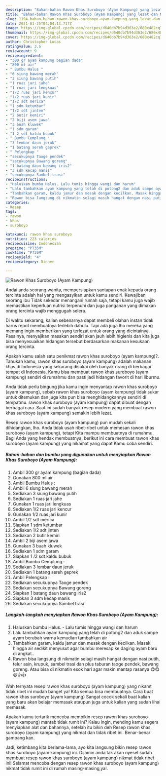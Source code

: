 ```yaml
---
description: "Bahan-bahan Rawon Khas Suroboyo (Ayam Kampung) yang lezat dan Mudah Dibuat"
title: "Bahan-bahan Rawon Khas Suroboyo (Ayam Kampung) yang lezat dan Mudah Dibuat"
slug: 1194-bahan-bahan-rawon-khas-suroboyo-ayam-kampung-yang-lezat-dan-mudah-dibuat
date: 2021-01-25T04:04:13.717Z
image: https://img-global.cpcdn.com/recipes/d640db7b94d363e2/680x482cq70/rawon-khas-suroboyo-ayam-kampung-foto-resep-utama.jpg
thumbnail: https://img-global.cpcdn.com/recipes/d640db7b94d363e2/680x482cq70/rawon-khas-suroboyo-ayam-kampung-foto-resep-utama.jpg
cover: https://img-global.cpcdn.com/recipes/d640db7b94d363e2/680x482cq70/rawon-khas-suroboyo-ayam-kampung-foto-resep-utama.jpg
author: Christopher Lucas
ratingvalue: 3.6
reviewcount: 9
recipeingredient:
- "300 gr ayam kampung bagian dada"
- "800 ml air"
- " Bumbu Halus "
- "6 siung bawang merah"
- "3 siung bawang putih"
- "1 ruas jari jahe"
- "1 ruas jari lengkuas"
- "1/2 ruas jari kencur"
- "1/2 ruas jari kunir"
- "1/2 sdt merica"
- "1 sdm ketumbar"
- "1/2 sdt jinten"
- "2 butir kemiri"
- "2 biji asem jawa"
- "3 buah kluwek"
- "1 sdm garam"
- "1 2 sdt kaldu bubuk"
- " Bumbu Cemplung "
- "3 lembar daun jeruk"
- "1 batang sereh geprek"
- " Pelengkap "
- "secukupnya Taoge pendek"
- "secukupnya Bawang goreng"
- "1 batang daun bawang iris2"
- "3 sdm kecap manis"
- "secukupnya Sambel trasi"
recipeinstructions:
- "Haluskan bumbu Halus. Lalu tumis hingga wangi dan harum"
- "Lalu tambahkan ayam kampung yang telah di potong2 dan aduk sampe ayam berubah warna kemudian tambahkan air"
- "Tambahkan garam, kaldu jamur dan mesak dengan kecilkan. Masak hingga air sedikit menyusut agar bumbu meresap ke daging ayam baru di angkat.."
- "Rawon bisa langsung di nikmatin selagi masih hangat dengan nasi putih, telur asin, krupuk, sambel trasi dan plus taburan taoge pendek, bawang goreng. Atau bisa di nikmatin esok hari agar makin mantap rasanya 😋😋😋👍👍"
categories:
- Resep
tags:
- rawon
- khas
- suroboyo

katakunci: rawon khas suroboyo 
nutrition: 223 calories
recipecuisine: Indonesian
preptime: "PT35M"
cooktime: "PT30M"
recipeyield: "4"
recipecategory: Dinner

---
```



![Rawon Khas Suroboyo (Ayam Kampung)](https://img-global.cpcdn.com/recipes/d640db7b94d363e2/680x482cq70/rawon-khas-suroboyo-ayam-kampung-foto-resep-utama.jpg)

Andai anda seorang wanita, mempersiapkan santapan enak kepada orang tercinta adalah hal yang mengasyikan untuk kamu sendiri. Kewajiban seorang ibu Tidak sekedar menangani rumah saja, tetapi kamu juga wajib memastikan keperluan nutrisi terpenuhi dan juga panganan yang dimakan orang tercinta wajib menggugah selera.

Di waktu  sekarang, kalian sebenarnya dapat membeli olahan instan tidak harus repot membuatnya terlebih dahulu. Tapi ada juga lho mereka yang memang ingin memberikan yang terlezat untuk orang yang dicintainya. Pasalnya, menyajikan masakan sendiri akan jauh lebih higienis dan kita juga bisa menyesuaikan hidangan tersebut berdasarkan makanan kesukaan orang tercinta. 



Apakah kamu salah satu penikmat rawon khas suroboyo (ayam kampung)?. Tahukah kamu, rawon khas suroboyo (ayam kampung) adalah makanan khas di Indonesia yang sekarang disukai oleh banyak orang di berbagai tempat di Indonesia. Kamu bisa membuat rawon khas suroboyo (ayam kampung) sendiri di rumahmu dan pasti jadi hidangan favorit di hari liburmu.

Anda tidak perlu bingung jika kamu ingin menyantap rawon khas suroboyo (ayam kampung), sebab rawon khas suroboyo (ayam kampung) tidak sukar untuk ditemukan dan juga kita pun bisa menghidangkannya sendiri di tempatmu. rawon khas suroboyo (ayam kampung) dapat dibuat dengan berbagai cara. Saat ini sudah banyak resep modern yang membuat rawon khas suroboyo (ayam kampung) semakin lebih lezat.

Resep rawon khas suroboyo (ayam kampung) pun mudah sekali dihidangkan, lho. Anda tidak usah ribet-ribet untuk memesan rawon khas suroboyo (ayam kampung), tetapi Kita mampu membuatnya di rumahmu. Bagi Anda yang hendak membuatnya, berikut ini cara membuat rawon khas suroboyo (ayam kampung) yang nikamat yang dapat Kamu coba sendiri.

<!--inarticleads1-->

##### Bahan-bahan dan bumbu yang digunakan untuk menyiapkan Rawon Khas Suroboyo (Ayam Kampung):

1. Ambil 300 gr ayam kampung (bagian dada)
1. Gunakan 800 ml air
1. Ambil  Bumbu Halus :
1. Ambil 6 siung bawang merah
1. Sediakan 3 siung bawang putih
1. Sediakan 1 ruas jari jahe
1. Gunakan 1 ruas jari lengkuas
1. Sediakan 1/2 ruas jari kencur
1. Gunakan 1/2 ruas jari kunir
1. Ambil 1/2 sdt merica
1. Siapkan 1 sdm ketumbar
1. Sediakan 1/2 sdt jinten
1. Sediakan 2 butir kemiri
1. Ambil 2 biji asem jawa
1. Gunakan 3 buah kluwek
1. Sediakan 1 sdm garam
1. Siapkan 1 /2 sdt kaldu bubuk
1. Ambil  Bumbu Cemplung :
1. Sediakan 3 lembar daun jeruk
1. Sediakan 1 batang sereh geprek
1. Ambil  Pelengkap :
1. Sediakan secukupnya Taoge pendek
1. Sediakan secukupnya Bawang goreng
1. Siapkan 1 batang daun bawang iris2
1. Siapkan 3 sdm kecap manis
1. Sediakan secukupnya Sambel trasi




<!--inarticleads2-->

##### Langkah-langkah menyiapkan Rawon Khas Suroboyo (Ayam Kampung):

1. Haluskan bumbu Halus. - Lalu tumis hingga wangi dan harum
1. Lalu tambahkan ayam kampung yang telah di potong2 dan aduk sampe ayam berubah warna kemudian tambahkan air
1. Tambahkan garam, kaldu jamur dan mesak dengan kecilkan. Masak hingga air sedikit menyusut agar bumbu meresap ke daging ayam baru di angkat..
1. Rawon bisa langsung di nikmatin selagi masih hangat dengan nasi putih, telur asin, krupuk, sambel trasi dan plus taburan taoge pendek, bawang goreng. Atau bisa di nikmatin esok hari agar makin mantap rasanya 😋😋😋👍👍




Wah ternyata resep rawon khas suroboyo (ayam kampung) yang nikamt tidak ribet ini mudah banget ya! Kita semua bisa membuatnya. Cara buat rawon khas suroboyo (ayam kampung) Sangat cocok sekali buat kalian yang baru akan belajar memasak ataupun juga untuk kalian yang sudah lihai memasak.

Apakah kamu tertarik mencoba membikin resep rawon khas suroboyo (ayam kampung) mantab tidak rumit ini? Kalau ingin, mending kamu segera menyiapkan alat dan bahannya, setelah itu bikin deh Resep rawon khas suroboyo (ayam kampung) yang nikmat dan tidak ribet ini. Benar-benar gampang kan. 

Jadi, ketimbang kita berlama-lama, ayo kita langsung bikin resep rawon khas suroboyo (ayam kampung) ini. Dijamin anda tak akan nyesel sudah membuat resep rawon khas suroboyo (ayam kampung) nikmat tidak ribet ini! Selamat mencoba dengan resep rawon khas suroboyo (ayam kampung) nikmat tidak rumit ini di rumah masing-masing,ya!.

